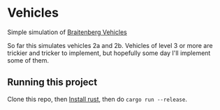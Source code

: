 # Vehicles

Simple simulation of [Braitenberg Vehicles](https://en.wikipedia.org/wiki/Braitenberg_vehicle)

So far this simulates vehicles 2a and 2b. Vehicles of level 3 or more are trickier and tricker to implement, but hopefully some day I'll implement some of them.

## Running this project

Clone this repo, then [Install rust](https://www.rust-lang.org/tools/install), then do `cargo run --release`.
